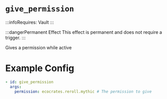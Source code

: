 # `give_permission`
:::infoRequires:
Vault
:::

:::dangerPermanent Effect
This effect is permanent and does not require a trigger.
:::

Gives a permission while active
# Example Config
```yaml
- id: give_permission
  args:
    permission: ecocrates.reroll.mythic # The permission to give
```